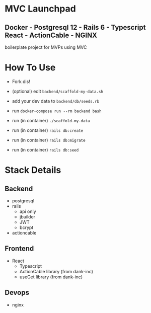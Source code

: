 # MVC Launchpad

## Docker - Postgresql 12 - Rails 6 - Typescript React - ActionCable - NGINX

boilerplate project for MVPs using MVC

# How To Use

- Fork dis!
- (optional) edit `backend/scaffold-my-data.sh`
- add your dev data to `backend/db/seeds.rb`

- run `docker-compose run --rm backend bash`
- run (in container) `./scaffold-my-data`
- run (in container) `rails db:create`
- run (in container) `rails db:migrate`
- run (in container) `rails db:seed`

# Stack Details

## Backend

- postgresql
- rails
  - api only
  - jbuilder
  - JWT
  - bcrypt
- actioncable

## Frontend

- React
  - Typescript
  - ActionCable library (from dank-inc)
  - useGet library (from dank-inc)

## Devops

- nginx
